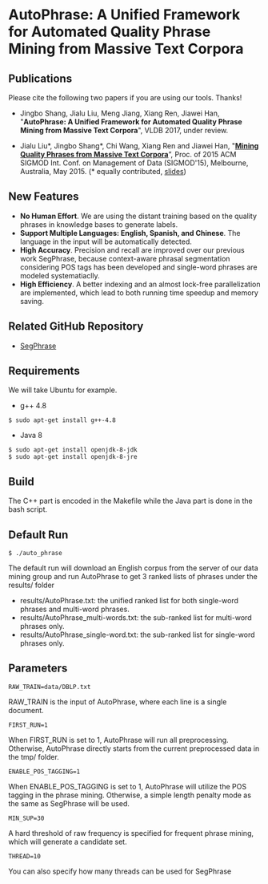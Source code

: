 # AutoPhrase: A Unified Framework for Automated Quality Phrase Mining from Massive Text Corpora

## Publications

Please cite the following two papers if you are using our tools. Thanks!

* Jingbo Shang, Jialu Liu, Meng Jiang, Xiang Ren, Jiawei Han, "**AutoPhrase: A Unified Framework for Automated Quality Phrase Mining from Massive Text Corpora**", VLDB 2017, under review.

* Jialu Liu\*, Jingbo Shang\*, Chi Wang, Xiang Ren and Jiawei Han, "**[Mining Quality Phrases from Massive Text Corpora](http://jialu.cs.illinois.edu/paper/sigmod2015-liu.pdf)**”, Proc. of 2015 ACM SIGMOD Int. Conf. on Management of Data (SIGMOD'15), Melbourne, Australia, May 2015. (\* equally contributed, [slides](http://jialu.cs.illinois.edu/paper/sigmod2015-liu-slides.pdf))

## New Features

* **No Human Effort**. We are using the distant training based on the quality phrases in knowledge bases to generate labels.
* **Support Multiple Languages: English, Spanish, and Chinese**. The language in the input will be automatically detected.
* **High Accuracy**. Precision and recall are improved over our previous work SegPhrase, because context-aware phrasal segmentation considering POS tags has been developed and single-word phrases are modeled systematiaclly. 
* **High Efficiency**. A better indexing and an almost lock-free parallelization are implemented, which lead to both running time speedup and memory saving.

## Related GitHub Repository

* [SegPhrase](https://github.com/shangjingbo1226/SegPhrase)

## Requirements

We will take Ubuntu for example.

* g++ 4.8
```
$ sudo apt-get install g++-4.8
```
* Java 8
```
$ sudo apt-get install openjdk-8-jdk
$ sudo apt-get install openjdk-8-jre
```

## Build

The C++ part is encoded in the Makefile while the Java part is done in the bash script.

## Default Run

```
$ ./auto_phrase 
```

The default run will download an English corpus from the server of our data mining group and run AutoPhrase to get 3 ranked lists of phrases under the results/ folder
* results/AutoPhrase.txt: the unified ranked list for both single-word phrases and multi-word phrases.
* results/AutoPhrase_multi-words.txt: the sub-ranked list for multi-word phrases only.
* results/AutoPhrase_single-word.txt: the sub-ranked list for single-word phrases only.

## Parameters

```
RAW_TRAIN=data/DBLP.txt
```
RAW_TRAIN is the input of AutoPhrase, where each line is a single document.

```
FIRST_RUN=1
```
When FIRST_RUN is set to 1, AutoPhrase will run all preprocessing. Otherwise, AutoPhrase directly starts from the current preprocessed data in the tmp/ folder.

```
ENABLE_POS_TAGGING=1
```
When ENABLE_POS_TAGGING is set to 1, AutoPhrase will utilize the POS tagging in the phrase mining. Otherwise, a simple length penalty mode as the same as SegPhrase will be used.

```
MIN_SUP=30
```
A hard threshold of raw frequency is specified for frequent phrase mining, which will generate a candidate set.

```
THREAD=10
```
You can also specify how many threads can be used for SegPhrase
